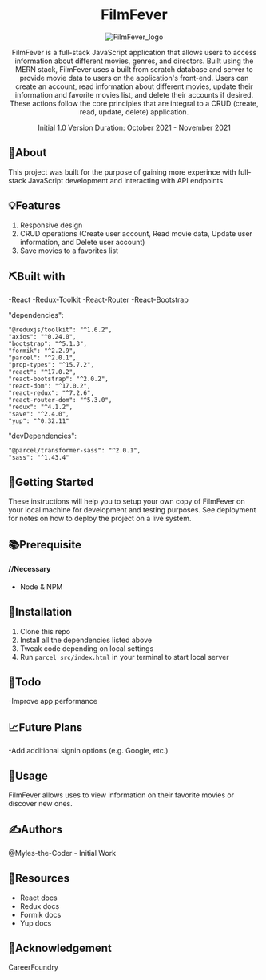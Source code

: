 <div align='center'>

# FilmFever
![FilmFever_logo](https://user-images.githubusercontent.com/76969330/155609852-9e656475-b8a6-4f5c-9132-b19e6c524986.png)

FilmFever is a full-stack JavaScript application that allows users to access information about different movies, genres, and directors. Built using the MERN stack, FilmFever uses a built from scratch database and server to provide movie data to users on the application's front-end. Users can create an account, read information about different movies, update their information and favorite movies list, and delete their accounts if desired. These actions follow the core principles that are integral to a CRUD (create, read, update, delete) application.

Initial 1.0 Version Duration: October 2021 - November 2021

</div>
 
## 🧐About

This project was built for the purpose of gaining more experince with full-stack JavaScript development and interacting with API endpoints

## 💡Features

1. Responsive design
2. CRUD operations (Create user account, Read movie data, Update user information, and Delete user account)
3. Save movies to a favorites list

## ⛏️Built with
-React
-Redux-Toolkit
-React-Router
-React-Bootstrap

"dependencies": 

    "@reduxjs/toolkit": "^1.6.2",
    "axios": "^0.24.0",
    "bootstrap": "^5.1.3",
    "formik": "^2.2.9",
    "parcel": "^2.0.1",
    "prop-types": "^15.7.2",
    "react": "^17.0.2",
    "react-bootstrap": "^2.0.2",
    "react-dom": "^17.0.2",
    "react-redux": "^7.2.6",
    "react-router-dom": "^5.3.0",
    "redux": "^4.1.2",
    "save": "^2.4.0",
    "yup": "^0.32.11"
  
 "devDependencies": 
 
    "@parcel/transformer-sass": "^2.0.1",
    "sass": "^1.43.4"
## 🏁Getting Started

These instructions will help you to setup your own copy of FilmFever on your local machine for development and testing purposes. See deployment for notes on how to deploy the project on a live system.

## 📚Prerequisite

#### //Necessary
- Node & NPM

## 🧰Installation

1. Clone this repo
2. Install all the dependencies listed above
3. Tweak code depending on local settings
4. Run ```parcel src/index.html``` in your terminal to start local server

## 📝Todo
-Improve app performance

## 📈Future Plans

-Add additional signin options (e.g. Google, etc.)

## 🎈Usage

FilmFever allows uses to view information on their favorite movies or discover new ones.

## ✍️Authors
@Myles-the-Coder - Initial Work

## 🧬Resources

- React docs
- Redux docs
- Formik docs
- Yup docs

## 🎉Acknowledgement
CareerFoundry
